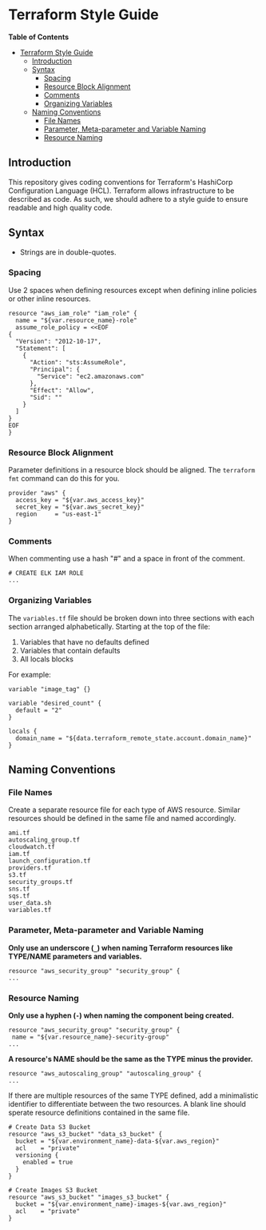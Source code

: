 # Terraform Style Guide

**Table of Contents**

<!-- START doctoc generated TOC please keep comment here to allow auto update -->
<!-- DON'T EDIT THIS SECTION, INSTEAD RE-RUN doctoc TO UPDATE -->
- [Terraform Style Guide](#terraform-style-guide)
  - [Introduction](#introduction)
  - [Syntax](#syntax)
    - [Spacing](#spacing)
    - [Resource Block Alignment](#resource-block-alignment)
    - [Comments](#comments)
    - [Organizing Variables](#organizing-variables)
  - [Naming Conventions](#naming-conventions)
    - [File Names](#file-names)
    - [Parameter, Meta-parameter and Variable Naming](#parameter-meta-parameter-and-variable-naming)
    - [Resource Naming](#resource-naming)

<!-- END doctoc generated TOC please keep comment here to allow auto update -->

## Introduction

This repository gives coding conventions for Terraform's HashiCorp Configuration Language (HCL). Terraform allows infrastructure to be described as code. As such, we should adhere to a style guide to ensure readable and high quality code.

## Syntax

- Strings are in double-quotes.

### Spacing

Use 2 spaces when defining resources except when defining inline policies or other inline resources.

```
resource "aws_iam_role" "iam_role" {
  name = "${var.resource_name}-role"
  assume_role_policy = <<EOF
{
  "Version": "2012-10-17",
  "Statement": [
    {
      "Action": "sts:AssumeRole",
      "Principal": {
        "Service": "ec2.amazonaws.com"
      },
      "Effect": "Allow",
      "Sid": ""
    }
  ]
}
EOF
}
```

### Resource Block Alignment

Parameter definitions in a resource block should be aligned. The `terraform fmt` command can do this for you.

```
provider "aws" {
  access_key = "${var.aws_access_key}"
  secret_key = "${var.aws_secret_key}"
  region     = "us-east-1"
}
```


### Comments

When commenting use a hash "#" and a space in front of the comment.

```
# CREATE ELK IAM ROLE 
...
```

### Organizing Variables

The `variables.tf` file should be broken down into three sections with each section arranged alphabetically. Starting at the top of the file:

1. Variables that have no defaults defined
2. Variables that contain defaults
3. All locals blocks 

For example:

```
variable "image_tag" {}

variable "desired_count" {
  default = "2"
}

locals {
  domain_name = "${data.terraform_remote_state.account.domain_name}"
}
```

## Naming Conventions

### File Names

Create a separate resource file for each type of AWS resource. Similar resources should be defined in the same file and named accordingly.

```
ami.tf
autoscaling_group.tf
cloudwatch.tf
iam.tf
launch_configuration.tf
providers.tf
s3.tf
security_groups.tf
sns.tf
sqs.tf
user_data.sh
variables.tf
```

### Parameter, Meta-parameter and Variable Naming

 __Only use an underscore (`_`) when naming Terraform resources like TYPE/NAME parameters and variables.__
 
 ```
resource "aws_security_group" "security_group" {
...
```

### Resource Naming

__Only use a hyphen (`-`) when naming the component being created.__

 ```
resource "aws_security_group" "security_group" {
  name = "${var.resource_name}-security-group"
...
```

__A resource's NAME should be the same as the TYPE minus the provider.__

```
resource "aws_autoscaling_group" "autoscaling_group" {
...
```

If there are multiple resources of the same TYPE defined, add a minimalistic identifier to differentiate between the two resources. A blank line should sperate resource definitions contained in the same file.

```
# Create Data S3 Bucket
resource "aws_s3_bucket" "data_s3_bucket" {
  bucket = "${var.environment_name}-data-${var.aws_region}"
  acl    = "private"
  versioning {
    enabled = true
  }
}

# Create Images S3 Bucket
resource "aws_s3_bucket" "images_s3_bucket" {
  bucket = "${var.environment_name}-images-${var.aws_region}"
  acl    = "private"
}
```
